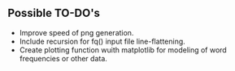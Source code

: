 ## Possible TO-DO's
- Improve speed of png generation.
- Include recursion for fq() input file line-flattening.
- Create plotting function wuith matplotlib for modeling of word frequencies or other data.